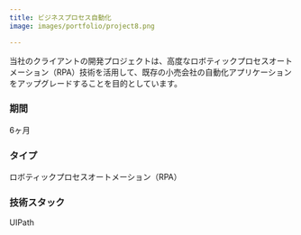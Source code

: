 ```yaml
---
title: ビジネスプロセス自動化
image: images/portfolio/project8.png

---
```

当社のクライアントの開発プロジェクトは、高度なロボティックプロセスオートメーション（RPA）技術を活用して、既存の小売会社の自動化アプリケーションをアップグレードすることを目的としています。

### 期間
6ヶ月

### タイプ
ロボティックプロセスオートメーション（RPA）

### 技術スタック
UIPath
